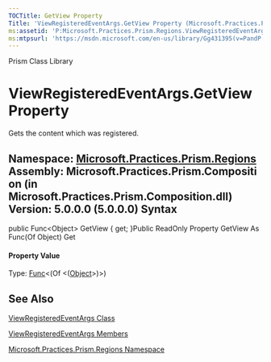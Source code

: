 ```yaml
---
TOCTitle: GetView Property
Title: 'ViewRegisteredEventArgs.GetView Property (Microsoft.Practices.Prism.Regions)'
ms:assetid: 'P:Microsoft.Practices.Prism.Regions.ViewRegisteredEventArgs.GetView'
ms:mtpsurl: 'https://msdn.microsoft.com/en-us/library/Gg431395(v=PandP.50)'
---
```


Prism Class Library

ViewRegisteredEventArgs.GetView Property
============================================

Gets the content which was registered.

**Namespace:** [Microsoft.Practices.Prism.Regions](https://msdn.microsoft.com/n:microsoft.practices.prism.regions)
**Assembly:** Microsoft.Practices.Prism.Composition (in Microsoft.Practices.Prism.Composition.dll) Version: 5.0.0.0 (5.0.0.0)
Syntax
------

<span id="syntaxToggle"></span>public Func&lt;Object&gt; GetView { get; }Public ReadOnly Property GetView As Func(Of Object) Get
#### Property Value

Type: [Func](http://msdn2.microsoft.com/en-us/library/bb534960)&lt;(Of &lt;([Object](http://msdn2.microsoft.com/en-us/library/e5kfa45b)&gt;)&gt;)

See Also
--------

<span id="seeAlsoToggle"></span>
[ViewRegisteredEventArgs Class](https://msdn.microsoft.com/t:microsoft.practices.prism.regions.viewregisteredeventargs)

[ViewRegisteredEventArgs Members](https://msdn.microsoft.com/allmembers.t:microsoft.practices.prism.regions.viewregisteredeventargs)

[Microsoft.Practices.Prism.Regions Namespace](https://msdn.microsoft.com/n:microsoft.practices.prism.regions)
